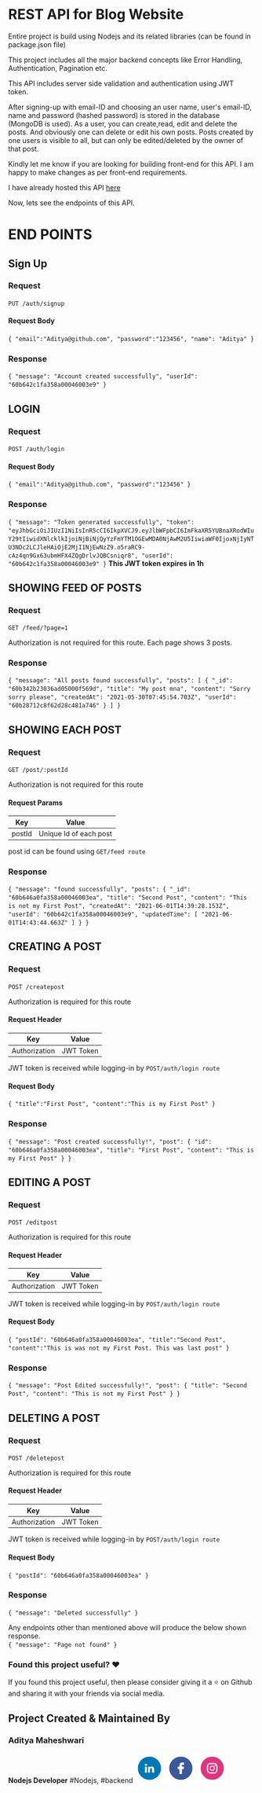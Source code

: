 # REST API for Blog Website

Entire project is build using Nodejs and its related libraries (can be found in package.json file)

This project includes all the major backend concepts like Error Handling, Authentication, Pagination etc.

This API includes server side validation and authentication using JWT token. 

After signing-up with email-ID and choosing an user name, user's email-ID, name and password (hashed password) is stored in the database (MongoDB is used). As a user, you can create,read, edit and delete the posts. And obviously one can delete or edit his own posts.
Posts created by one users is visible to all, but can only be edited/deleted by the owner of that post.

Kindly let me know if you are looking for building front-end for this API. I am happy to make changes as per front-end requirements.

I have already hosted this API [here](https://anime-aadi.herokuapp.com/feed)

Now, lets see the endpoints of this API.

# END POINTS

## Sign Up

### Request

`PUT /auth/signup`

#### Request Body

`{
    "email":"Aditya@github.com",
    "password":"123456",
    "name": "Aditya"
}`

### Response
`{
    "message": "Account created successfully",
    "userId": "60b642c1fa358a00046003e9"
}`


## LOGIN

### Request

`POST /auth/login`

#### Request Body

`{
    "email":"Aditya@github.com",
    "password":"123456"
}`

### Response
`{
    "message": "Token generated successfully",
    "token": "eyJhbGciOiJIUzI1NiIsInR5cCI6IkpXVCJ9.eyJlbWFpbCI6ImFkaXR5YUBnaXRodWIuY29tIiwidXNlcklkIjoiNjBiNjQyYzFmYTM1OGEwMDA0NjAwM2U5IiwiaWF0IjoxNjIyNTU3NDc2LCJleHAiOjE2MjI1NjEwNzZ9.o5raRC9-cAz4qn9Gx63ubmHFX4ZQgDrlvJQBCsniqr8",
    "userId": "60b642c1fa358a00046003e9"
}`
<b> This JWT token expires in 1h </b>

## SHOWING FEED OF POSTS

### Request

`GET /feed/?page=1`

Authorization is not required for this route.
Each page shows 3 posts.


### Response
`{
    "message": "All posts found successfully",
    "posts": [
        {
            "_id": "60b342b23036ad05000f569d",
            "title": "My post mna",
            "content": "Sorry sorry please",
            "createdAt": "2021-05-30T07:45:54.703Z",
            "userId": "60b28712c8f62d28c481a746"
        }
        ]
  }`
  
## SHOWING EACH POST

### Request

`GET /post/:postId`

Authorization is not required for this route

#### Request Params
| <b>Key</b>       | <b>Value</b> |
| ----------- | ----------- |
| postId      | Unique Id of each post       |

post id can be found using `GET/feed route`


### Response
`{
"message": "found successfully",
"posts": {
"_id": "60b646a0fa358a00046003ea",
"title": "Second Post",
"content": "This is not my First Post",
"createdAt": "2021-06-01T14:39:28.153Z",
"userId": "60b642c1fa358a00046003e9",
"updatedTime": [
"2021-06-01T14:43:44.663Z"
]
}
}`
  
## CREATING A POST

### Request

`POST /createpost`

Authorization is required for this route

#### Request Header
| <b>Key</b>       | <b>Value</b> |
| ----------- | ----------- |
| Authorization      | JWT Token       |

JWT token is received while logging-in by `POST/auth/login route`

#### Request Body

`{
    "title":"First Post",
    "content":"This is my First Post"
}`
### Response
`{
    "message": "Post created successfully!",
    "post": {
        "id": "60b646a0fa358a00046003ea",
        "title": "First Post",
        "content": "This is my First Post"
    }
}`

## EDITING A POST

### Request

`POST /editpost`

Authorization is required for this route

#### Request Header
| <b>Key</b>       | <b>Value</b> |
| ----------- | ----------- |
| Authorization      | JWT Token       |

JWT token is received while logging-in by `POST/auth/login route`

#### Request Body

`{
    "postId": "60b646a0fa358a00046003ea",
    "title":"Second Post",
    "content":"This is was not my First Post. This was last post"
}`
### Response
`{
    "message": "Post Edited successfully!",
    "post": {
        "title": "Second Post",
        "content": "This is not my First Post"
    }
}`

## DELETING A POST

### Request

`POST /deletepost`

Authorization is required for this route

#### Request Header
| <b>Key</b>       | <b>Value</b> |
| ----------- | ----------- |
| Authorization      | JWT Token       |

JWT token is received while logging-in by `POST/auth/login route`

#### Request Body
`{
    "postId": "60b646a0fa358a00046003ea"
}`
### Response
`{
    "message": "Deleted successfully"
}`

Any endpoints other than mentioned above will produce the below shown response. <br/>
`{
    "message": "Page not found"
}`

### Found this project useful? :heart:

If you found this project useful, then please consider giving it a :star: on Github and sharing it with your friends via social media.

## Project Created & Maintained By

### Aditya Maheshwari 
**Nodejs Developer** #Nodejs, #backend
<a href="https://www.linkedin.com/in/aditya-maheshwari-0b9961166/"><img src="https://github.com/aritraroy/social-icons/blob/master/linkedin-icon.png?raw=true" width="60"></a>
<a href="https://www.facebook.com/profile.php?id=100006237135556"><img src="https://github.com/aritraroy/social-icons/blob/master/facebook-icon.png?raw=true" width="60"></a>
<a href="https://www.instagram.com/aadi.mp3/"><img src="https://github.com/aritraroy/social-icons/blob/master/instagram-icon.png?raw=true" width="60"></a>

  
  
  
